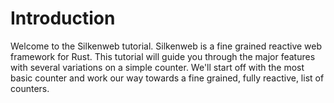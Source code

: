 # Introduction

Welcome to the Silkenweb tutorial. Silkenweb is a fine grained reactive web framework for Rust. This tutorial will guide you through the major features with several variations on a simple counter. We'll start off with the most basic counter and work our way towards a fine grained, fully reactive, list of counters.
